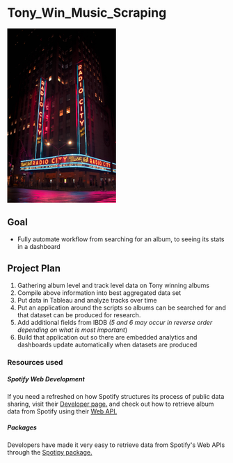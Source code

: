 # Tony_Win_Music_Scraping


<img src="sebastien-cordat-uJ97JHFKquM-unsplash.jpg" width="250" height="400" />



## Goal ##

- Fully automate workflow from searching for an album, to seeing its stats in a dashboard


## Project Plan ##
1. Gathering album level and track level data on Tony winning albums
2. Compile above information into best aggregated data set
3. Put data in Tableau and analyze tracks over time
4. Put an application around the scripts so albums can be searched for and that dataset can be produced for research.
5. Add additional fields from IBDB *(5 and 6 may occur in reverse order depending on what is most important*)
6. Build that application out so there are embedded analytics and dashboards update automatically when datasets are produced


### Resources used ###

##### Spotify Web Development #####

If you need a refreshed on how Spotify structures its process of public data sharing, visit their [Developer page.](https://developer.spotify.com/documentation/) and check out how to retrieve album data from Spotify using their [Web API.](https://developer.spotify.com/documentation/web-api/reference/albums/get-albums-tracks/)

##### Packages #####
Developers have made it very easy to retrieve data from Spotify's Web APIs through the [Spotipy package.](https://github.com/plamere/spotipy)
